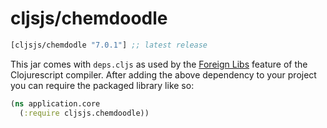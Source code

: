 # cljsjs/chemdoodle

[](dependency)
```clojure
[cljsjs/chemdodle "7.0.1"] ;; latest release
```
[](/dependency)

This jar comes with `deps.cljs` as used by the [Foreign Libs][flibs] feature
of the Clojurescript compiler. After adding the above dependency to your project
you can require the packaged library like so:

```clojure
(ns application.core
  (:require cljsjs.chemdoodle))
```

[flibs]: https://github.com/clojure/clojurescript/wiki/Foreign-Dependencies
